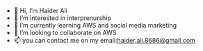 - 👋 Hi, I’m Haider Ali 
- 👀 I’m interested in interprenurship 
- 🌱 I’m currently learning AWS and social media marketing
- 💞️ I’m looking to collaborate on AWS
- 📫 you can contact me on my email:haider.ali.8686@gmail.com

<!---
Haider8686/Haider8686 is a ✨ special ✨ repository because its `README.md` (this file) appears on your GitHub profile.
You can click the Preview link to take a look at your changes.
--->
